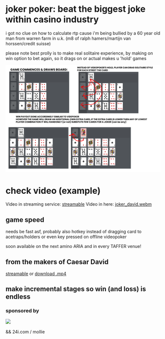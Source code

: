 # joker poker: beat the biggest joke within casino industry

i got no clue on how to calculate rtp cause i'm being bullied by a 60 year old man from warren farm in u.k. (m8 of ralph hamers/martijn van horssen/credit suisse)

please note best prolly is to make real solitaire experience, by making on win option to bet again, so it drags on or actual makes u 'hold' games

![](poker_game.png)


# check video (example)
Video in streaming service: [streamable](https://streamable.com/uglo8g)
Video in here: [joker_david.webm](joker_david.webm)


## game speed
needs be fast asf, probably also hotkey instead of dragging card to acetraps/holders or even key pressed on offline videopoker

soon available on the next amino ARIA and in every TAFFER venue!

## from the makers of Caesar David
[streamable](https://streamable.com/4zpzzy) or [download .mp4](https://github.com/martijn-martens/memories/blob/main/caesardavid-2.mp4)

## make incremental stages so win (and loss) is endless

### sponsored by

![](https://shop-jontaffer-com.3dcartstores.com/assets/images/thumbnails/Raise%20the%20Bar%20Cover_thumbnail.jpg)

&& 24i.com / mollie



